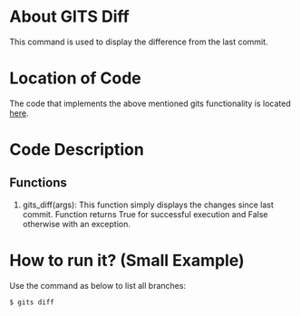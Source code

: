 # About GITS Diff
This command is used to display the difference from the last commit.

# Location of Code
The code that implements the above mentioned gits functionality is located [here](https://github.com/greyfiles/GITS/blob/master/code/gits_diff.py).

# Code Description
## Functions
1. gits_diff(args): 
This function simply displays the changes since last commit.
Function returns True for successful execution and False otherwise with an exception.

# How to run it? (Small Example)
Use the command as below to list all branches:
```
$ gits diff
```
